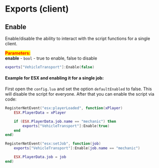 # Exports (client)

## Enable

Enable/disable the ability to interact with the script functions for a single client.

<mark style="color:red;">**Parameters:**</mark>\
**enable** - `bool` - true to enable, false to disable

```lua
exports["VehicleTransport"]:Enable(false)
```

#### Example for ESX and enabling it for a single job:

First open the `config.lua` and set the option `defaultEnabled` to false. This will disable the script for everyone. After that you can enable the script via code:

```lua
RegisterNetEvent("esx:playerLoaded", function(xPlayer)
    ESX.PlayerData = xPlayer

    if (ESX.PlayerData.job.name == "mechanic") then
        exports["VehicleTransport"]:Enable(true)
    end
end)

RegisterNetEvent("esx:setJob", function(job)
    exports["VehicleTransport"]:Enable(job.name == "mechanic")

    ESX.PlayerData.job = job
end)
```
